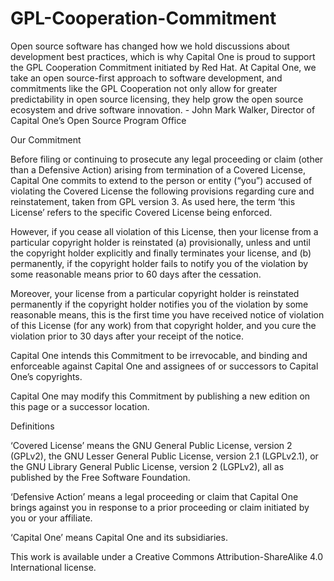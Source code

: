# GPL-Cooperation-Commitment

Open source software has changed how we hold discussions about development best practices, which is why Capital One is proud to support the GPL Cooperation Commitment initiated by Red Hat. At Capital One, we take an open source-first approach to software development, and commitments like the GPL Cooperation not only allow for greater predictability in open source licensing, they help grow the open source ecosystem and drive software innovation. - John Mark Walker, Director of Capital One’s Open Source Program Office

Our Commitment

Before filing or continuing to prosecute any legal proceeding or claim (other than a Defensive Action) arising from termination of a Covered License, Capital One commits to extend to the person or entity (“you”) accused of violating the Covered License the following provisions regarding cure and reinstatement, taken from GPL version 3. As used here, the term ‘this License’ refers to the specific Covered License being enforced.

However, if you cease all violation of this License, then your license from a particular copyright holder is reinstated (a) provisionally, unless and until the copyright holder explicitly and finally terminates your license, and (b) permanently, if the copyright holder fails to notify you of the violation by some reasonable means prior to 60 days after the cessation.

Moreover, your license from a particular copyright holder is reinstated permanently if the copyright holder notifies you of the violation by some reasonable means, this is the first time you have received notice of violation of this License (for any work) from that copyright holder, and you cure the violation prior to 30 days after your receipt of the notice.

Capital One intends this Commitment to be irrevocable, and binding and enforceable against Capital One and assignees of or successors to Capital One’s copyrights.

Capital One may modify this Commitment by publishing a new edition on this page or a successor location.

Definitions

‘Covered License’ means the GNU General Public License, version 2 (GPLv2), the GNU Lesser General Public License, version 2.1 (LGPLv2.1), or the GNU Library General Public License, version 2 (LGPLv2), all as published by the Free Software Foundation.

‘Defensive Action’ means a legal proceeding or claim that Capital One brings against you in response to a prior proceeding or claim initiated by you or your affiliate.

‘Capital One’ means Capital One and its subsidiaries.

This work is available under a Creative Commons Attribution-ShareAlike 4.0 International license.
